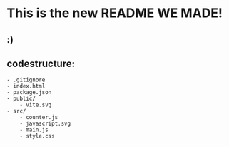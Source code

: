# This is the new README WE MADE!

## :)
## codestructure:
```
- .gitignore
- index.html
- package.json
- public/
    - vite.svg
- src/
    - counter.js
    - javascript.svg
    - main.js
    - style.css
```
